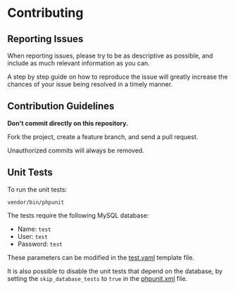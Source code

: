 # Contributing

## Reporting Issues

When reporting issues, please try to be as descriptive as possible, and include as much relevant information as you can.

A step by step guide on how to reproduce the issue will greatly increase the chances of your issue being resolved in a timely manner.

## Contribution Guidelines

**Don't commit directly on this repository.**

Fork the project, create a feature branch, and send a pull request.

Unauthorized commits will always be removed.

## Unit Tests

To run the unit tests:

```
vendor/bin/phpunit
```

The tests require the following MySQL database:

- Name: `test`
- User: `test`
- Password: `test`

These parameters can be modified in the [test.yaml](tests/Resources/config/templates/test.yaml) template file.

It is also possible to disable the unit tests that depend on the database, by setting the `skip_database_tests` to `true` in the [phpunit.xml](phpunit.xml) file.
